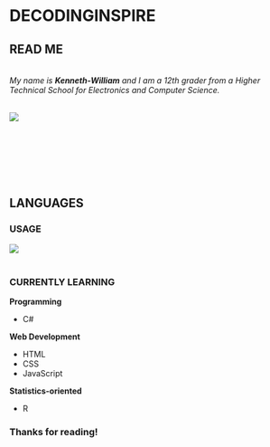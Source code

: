 # DECODINGINSPIRE
## READ ME
</br>
<em>My name is <b>Kenneth-William</b> and I am a 12th grader from a Higher Technical School for Electronics and Computer Science.</em>
</br>
</br>

<img align="left" src="https://github-readme-stats.vercel.app/api?username=DecodingInspire9211&&show_icons=true&theme=darcula"></img>
</br>
</br>
</br>
</br>
</br>
</br>
</br>
## LANGUAGES
### USAGE

<img align="left" src="https://github-readme-stats.vercel.app/api/top-langs/?username=DecodingInspire9211&&show_icons=true&theme=darcula"></img>
</br>
</br>

### CURRENTLY LEARNING

**Programming**
  - C#
  
**Web Development**
  - HTML
  - CSS
  - JavaScript
  
**Statistics-oriented**
  - R

### Thanks for reading!
